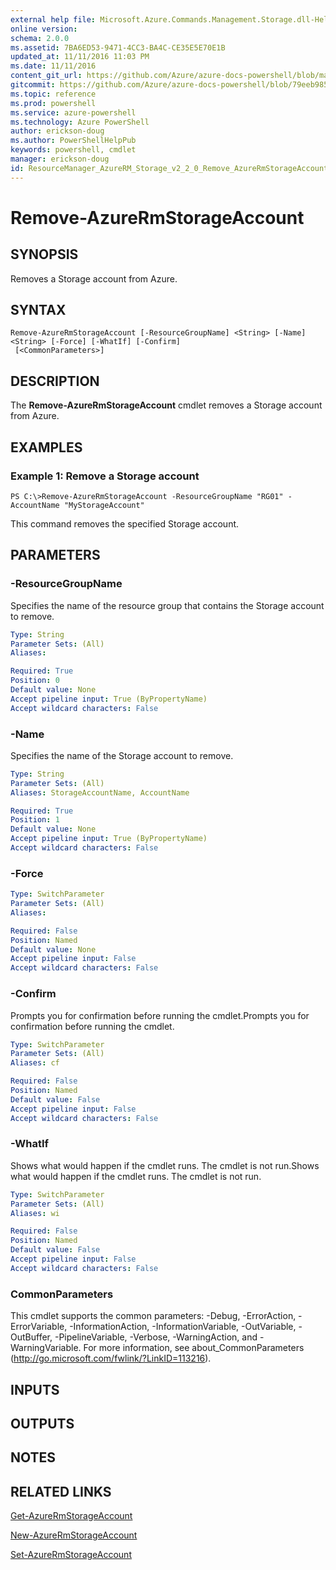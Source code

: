 ```yaml
---
external help file: Microsoft.Azure.Commands.Management.Storage.dll-Help.xml
online version: 
schema: 2.0.0
ms.assetid: 7BA6ED53-9471-4CC3-BA4C-CE35E5E70E1B
updated_at: 11/11/2016 11:03 PM
ms.date: 11/11/2016
content_git_url: https://github.com/Azure/azure-docs-powershell/blob/master/azureps-cmdlets-docs/ResourceManager/AzureRM.Storage/v2.2.0/Remove-AzureRmStorageAccount.md
gitcommit: https://github.com/Azure/azure-docs-powershell/blob/79eeb985ea480979357fb4695832a0c3d29a48bf/azureps-cmdlets-docs/ResourceManager/AzureRM.Storage/v2.2.0/Remove-AzureRmStorageAccount.md
ms.topic: reference
ms.prod: powershell
ms.service: azure-powershell
ms.technology: Azure PowerShell
author: erickson-doug
ms.author: PowerShellHelpPub
keywords: powershell, cmdlet
manager: erickson-doug
id: ResourceManager_AzureRM_Storage_v2_2_0_Remove_AzureRmStorageAccount_md
---
```


# Remove-AzureRmStorageAccount

## SYNOPSIS
Removes a Storage account from Azure.

## SYNTAX

```
Remove-AzureRmStorageAccount [-ResourceGroupName] <String> [-Name] <String> [-Force] [-WhatIf] [-Confirm]
 [<CommonParameters>]
```

## DESCRIPTION
The **Remove-AzureRmStorageAccount** cmdlet removes a Storage account from Azure.

## EXAMPLES

### Example 1: Remove a Storage account
```
PS C:\>Remove-AzureRmStorageAccount -ResourceGroupName "RG01" -AccountName "MyStorageAccount"
```

This command removes the specified Storage account.

## PARAMETERS

### -ResourceGroupName
Specifies the name of the resource group that contains the Storage account to remove.

```yaml
Type: String
Parameter Sets: (All)
Aliases: 

Required: True
Position: 0
Default value: None
Accept pipeline input: True (ByPropertyName)
Accept wildcard characters: False
```

### -Name
Specifies the name of the Storage account to remove.

```yaml
Type: String
Parameter Sets: (All)
Aliases: StorageAccountName, AccountName

Required: True
Position: 1
Default value: None
Accept pipeline input: True (ByPropertyName)
Accept wildcard characters: False
```

### -Force

```yaml
Type: SwitchParameter
Parameter Sets: (All)
Aliases: 

Required: False
Position: Named
Default value: None
Accept pipeline input: False
Accept wildcard characters: False
```

### -Confirm
Prompts you for confirmation before running the cmdlet.Prompts you for confirmation before running the cmdlet.

```yaml
Type: SwitchParameter
Parameter Sets: (All)
Aliases: cf

Required: False
Position: Named
Default value: False
Accept pipeline input: False
Accept wildcard characters: False
```

### -WhatIf
Shows what would happen if the cmdlet runs.
The cmdlet is not run.Shows what would happen if the cmdlet runs.
The cmdlet is not run.

```yaml
Type: SwitchParameter
Parameter Sets: (All)
Aliases: wi

Required: False
Position: Named
Default value: False
Accept pipeline input: False
Accept wildcard characters: False
```

### CommonParameters
This cmdlet supports the common parameters: -Debug, -ErrorAction, -ErrorVariable, -InformationAction, -InformationVariable, -OutVariable, -OutBuffer, -PipelineVariable, -Verbose, -WarningAction, and -WarningVariable. For more information, see about_CommonParameters (http://go.microsoft.com/fwlink/?LinkID=113216).

## INPUTS

## OUTPUTS

## NOTES

## RELATED LINKS

[Get-AzureRmStorageAccount](xref:ResourceManager/AzureRM.Storage/v2.2.0/Get-AzureRmStorageAccount.md)

[New-AzureRmStorageAccount](xref:ResourceManager/AzureRM.Storage/v2.2.0/New-AzureRmStorageAccount.md)

[Set-AzureRmStorageAccount](xref:ResourceManager/AzureRM.Storage/v2.2.0/Set-AzureRmStorageAccount.md)


